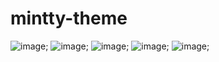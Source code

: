 # mintty-theme
![image](https://github.com/demonxian3/mintty-theme/blob/master/picture/1.png);
![image](https://github.com/demonxian3/mintty-theme/blob/master/picture/2.png);
![image](https://github.com/demonxian3/mintty-theme/blob/master/picture/3.png);
![image](https://github.com/demonxian3/mintty-theme/blob/master/picture/4.png);
![image](https://github.com/demonxian3/mintty-theme/blob/master/picture/5.png);
